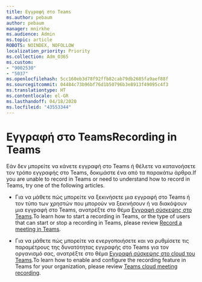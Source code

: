 ```yaml
---
title: Εγγραφή στο Teams
ms.author: pebaum
author: pebaum
manager: mnirkhe
ms.audience: Admin
ms.topic: article
ROBOTS: NOINDEX, NOFOLLOW
localization_priority: Priority
ms.collection: Adm_O365
ms.custom:
- "9002530"
- "5037"
ms.openlocfilehash: 5cc160eb3d78f92ffb82cab79db2685fa9aef88f
ms.sourcegitcommit: 04484c73b96bf76d1b50796b3e8913f49095c4f3
ms.translationtype: HT
ms.contentlocale: el-GR
ms.lasthandoff: 04/18/2020
ms.locfileid: "43553344"
---
```

# <a name="recording-in-teams"></a><span data-ttu-id="2b844-102">Εγγραφή στο Teams</span><span class="sxs-lookup"><span data-stu-id="2b844-102">Recording in Teams</span></span>

<span data-ttu-id="2b844-103">Εάν δεν μπορείτε να κάνετε εγγραφή στο Teams ή θέλετε να κατανοήσετε τον τρόπο εγγραφής στο Teams, δοκιμάστε ένα από τα παρακάτω άρθρα.</span><span class="sxs-lookup"><span data-stu-id="2b844-103">If you are unable to record in Teams or need to understand how to record in Teams, try one of the following articles.</span></span>

- <span data-ttu-id="2b844-104">Για να μάθετε πώς μπορείτε να ξεκινήσετε μια εγγραφή στο Teams ή τον τύπο των χρηστών που μπορούν να ξεκινήσουν ή να διακόψουν μια εγγραφή στο Teams, ανατρέξτε στο θέμα [Εγγραφή σύσκεψης στο Teams](https://support.office.com/client/34dfbe7f-b07d-4a27-b4c6-de62f1348c24).</span><span class="sxs-lookup"><span data-stu-id="2b844-104">To learn how to start a recording in Teams, or the type of users that can start or stop a recording in Teams, please review [Record a meeting in Teams](https://support.office.com/client/34dfbe7f-b07d-4a27-b4c6-de62f1348c24).</span></span>

- <span data-ttu-id="2b844-105">Για να μάθετε πώς μπορείτε να ενεργοποιήσετε και να ρυθμίσετε τις παραμέτρους της δυνατότητας εγγραφής στο Teams για τον οργανισμό σας, ανατρέξτε στο θέμα [Εγγραφή σύσκεψης στο cloud του Teams](https://docs.microsoft.com/microsoftteams/cloud-recording).</span><span class="sxs-lookup"><span data-stu-id="2b844-105">To learn how to enable and configure the recording feature in Teams for your organization, please review [Teams cloud meeting recording](https://docs.microsoft.com/microsoftteams/cloud-recording).</span></span>
